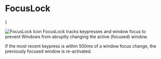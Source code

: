 # FocusLock

(

![FocusLock Icon](https://github.com/mzxgiant/FocusLock/blob/master/FocusLock/Resources/icon.png)
FocusLock tracks keypresses and window focus to prevent Windows from abruptly changing the active (focused) window.

If the most recent keypress is within 500ms of a window focus change, the previously focused window is re-activated.
